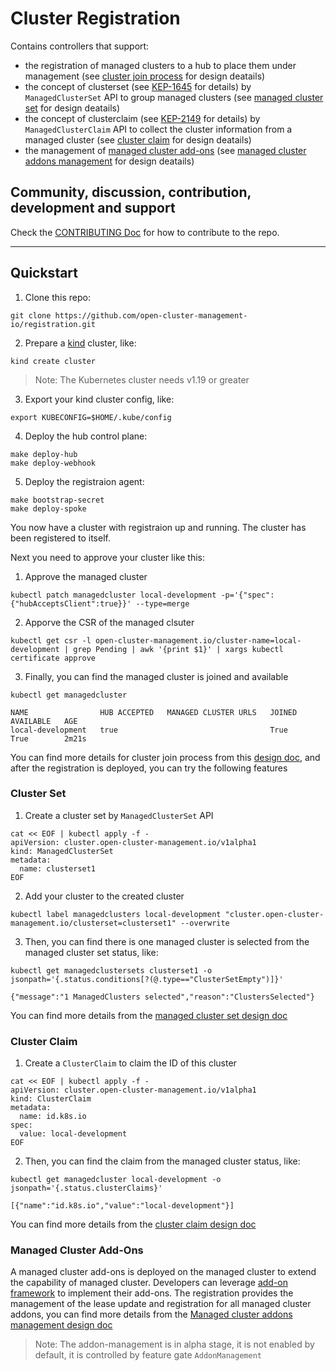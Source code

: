 # Cluster Registration

Contains controllers that support:

- the registration of managed clusters to a hub to place them under management
  (see [cluster join process](https://github.com/open-cluster-management-io/api/blob/main/docs/clusterjoinprocess.md) for design deatails)
- the concept of clusterset (see [KEP-1645](https://github.com/kubernetes/enhancements/tree/master/keps/sig-multicluster/1645-multi-cluster-services-api) for details)
  by `ManagedClusterSet` API to group managed clusters
  (see [managed cluster set](https://github.com/open-cluster-management-io/api/blob/main/docs/clusterset.md) for design deatails)
- the concept of clusterclaim (see [KEP-2149](https://github.com/kubernetes/enhancements/tree/master/keps/sig-multicluster/2149-clusterid) for details)
  by `ManagedClusterClaim` API to collect the cluster information from a managed cluster
  (see [cluster claim](https://github.com/open-cluster-management-io/api/blob/main/docs/clusterset.md) for design deatails)
- the management of [managed cluster add-ons](https://github.com/open-cluster-management-io/api/blob/main/addon/v1alpha1/types_managedclusteraddon.go)
  (see [managed cluster addons management](https://github.com/open-cluster-management-io/enhancements/tree/main/enhancements/sig-architecture/12-addon-manager) for design deatails)

## Community, discussion, contribution, development and support

Check the [CONTRIBUTING Doc](CONTRIBUTING.md) for how to contribute to the repo.

------

## Quickstart

1. Clone this repo:
  ```
  git clone https://github.com/open-cluster-management-io/registration.git
  ```

2. Prepare a [kind](https://kind.sigs.k8s.io/) cluster, like:
  ```
  kind create cluster
  ```

  > Note: The Kubernetes cluster needs v1.19 or greater

3. Export your kind cluster config, like:
  ```
  export KUBECONFIG=$HOME/.kube/config
  ```

4. Deploy the hub control plane:
  ```
  make deploy-hub
  make deploy-webhook
  ```

5. Deploy the registraion agent:
  ```
  make bootstrap-secret
  make deploy-spoke
  ```

You now have a cluster with registraion up and running. The cluster has been registered to itself.

Next you need to approve your cluster like this:

1. Approve the managed cluster
  ```
  kubectl patch managedcluster local-development -p='{"spec":{"hubAcceptsClient":true}}' --type=merge
  ```

2. Apporve the CSR of the managed clsuter
  ```
  kubectl get csr -l open-cluster-management.io/cluster-name=local-development | grep Pending | awk '{print $1}' | xargs kubectl certificate approve
  ```

3. Finally, you can find the managed cluster is joined and available
  ```
  kubectl get managedcluster

  NAME                HUB ACCEPTED   MANAGED CLUSTER URLS   JOINED   AVAILABLE   AGE
  local-development   true                                  True     True        2m21s
  ```

You can find more details for cluster join process from this [design doc](https://github.com/open-cluster-management-io/api/blob/main/docs/clusterjoinprocess.md), and after the registration is deployed, you can try the following features

### Cluster Set

1. Create a cluster set by `ManagedClusterSet` API
  ```
  cat << EOF | kubectl apply -f -
  apiVersion: cluster.open-cluster-management.io/v1alpha1
  kind: ManagedClusterSet
  metadata:
    name: clusterset1
  EOF
  ```
2. Add your cluster to the created cluster
  ```
  kubectl label managedclusters local-development "cluster.open-cluster-management.io/clusterset=clusterset1" --overwrite
  ```

3. Then, you can find there is one managed cluster is selected from the managed cluster set status, like:
  ```
  kubectl get managedclustersets clusterset1 -o jsonpath='{.status.conditions[?(@.type=="ClusterSetEmpty")]}'

  {"message":"1 ManagedClusters selected","reason":"ClustersSelected"}
  ```

You can find more details from the [managed cluster set design doc](https://github.com/open-cluster-management-io/api/blob/main/docs/clusterset.md)

### Cluster Claim

1. Create a `ClusterClaim` to claim the ID of this cluster
  ```
  cat << EOF | kubectl apply -f -
  apiVersion: cluster.open-cluster-management.io/v1alpha1
  kind: ClusterClaim
  metadata:
    name: id.k8s.io
  spec:
    value: local-development
  EOF
  ```

2. Then, you can find the claim from the managed cluster status, like:
  ```
  kubectl get managedcluster local-development -o jsonpath='{.status.clusterClaims}'

  [{"name":"id.k8s.io","value":"local-development"}]
  ```

You can find more details from the [cluster claim design doc](https://github.com/open-cluster-management-io/enhancements/tree/main/enhancements/sig-architecture/4-cluster-claims)

### Managed Cluster Add-Ons

A managed cluster add-ons is deployed on the managed cluster to extend the capability of managed
cluster. Developers can leverage [add-on framework](https://github.com/open-cluster-management-io/addon-framework)
to implement their add-ons. The registration provides the management of the lease update and
registration for all managed cluster addons, you can find more details from the
[Managed cluster addons management design doc](https://github.com/open-cluster-management-io/enhancements/tree/main/enhancements/sig-architecture/12-addon-manager)

> Note: The addon-management is in alpha stage, it is not enabled by default, it is controlled by
> feature gate `AddonManagement`

<!--
## XXX References

If you have any further question about xxx, please refer to
[XXX help documentation](docs/xxx_help.md) for further information.
-->
